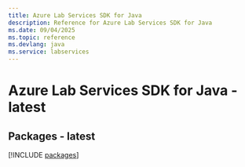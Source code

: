 ```yaml
---
title: Azure Lab Services SDK for Java
description: Reference for Azure Lab Services SDK for Java
ms.date: 09/04/2025
ms.topic: reference
ms.devlang: java
ms.service: labservices
---
```

# Azure Lab Services SDK for Java - latest
## Packages - latest
[!INCLUDE [packages](lab-services-index.md)]